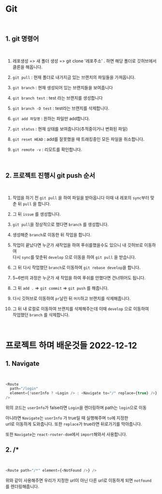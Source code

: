 # Git

<br>

## 1. git 명령어

<br>

1. 레포생성 => 새 폴더 생성 => git clone '레포주소' . 하면 해당 폴더로 깃허브에서 클론을 해옵니다.

2. `git pull` : 현재 폴더로 내가지금 있는 브랜치의 파일들을 가져옵니다.

3. `git branch` : 현재 생성되어 있는 브랜치들을 보여줍니다

4. `git branch test` : test 라는 브랜치를 생성합니다

5. `git branch -D test` : test라는 브랜치를 삭제합니다.

6. `git add 파일명` : 원하는 파일만 add합니다.

7. `git status` : 현재 상태를 보여줍니다(추적중이거나 변화된 파일)

8. `git reset HEAD` : add를 잘못했을 때 트래킹중인 모든 파일을 취소합니다.

9. `git remote -v` : 리모트를 확인합니다.

<br>

## 2. 프로젝트 진행시 git push 순서

<br>

1. 작업을 하기 전 `git pull` 을 하여 파일을 받아옵니다 이때 내 레포의 `sync`부터 맞춘 뒤 `pull` 을 합니다.

2. 그 뒤 `issue` 를 생성합니다.

3. `git pull`을 정상적으로 했다면 `branch` 를 생성합니다.

4. 생성해준 `branch`로 이동한 뒤 작업을 합니다.

5. 작업이 끝났다면 누군가 새작업을 하여 푸쉬를했을수도 있으니 내 깃허브로 이동하여  
   다시 `sync`를 맞춘뒤 `develop` 으로 이동을 하여 `git pull` 을 받습니다.

6. 그 뒤 다시 작업했던 `branch`로 이동하여 `git rebase develop`을 합니다.

7. 5~6번의 과정은 누군가 새 작업을 하여 푸쉬를 안했다면 건너뛰어도 됩니다.

8. 그 뒤 `add .` => `git commit` => `git push` 를 해줍니다.

9. 다시 깃허브로 이동하여 `pr`날린 뒤 `머지`하고 브랜치를 삭제해줍니다.

10. 그 뒤 내 로컬로 이동하여 브랜치를 삭제해주는데 이때 `develop` 으로 이동하여  
    작업했던 `branch` 를 삭제합니다.

<br>

# 프로젝트 하며 배운것들 2022-12-12

## 1. Navigate

<br>

```js
<Route
  path="/login"
  element={!userInfo ? <Login /> : <Navigate to="/" replace={true} />}
/>
```

위의 코드는 `userInfo`가 false라면 `Login`을 렌더링하며 path는 `login`으로 이동

아니라면 `Navigate`는 `userInfo` 가 true일 때 실행해주며 `to`에 지정한  
url로 이동하게 도와줍니다. 또한 `replace`가 true라면 뒤로가기를 막아줍니다.

또한 `Navigate`는 `react-router-dom`에서 `import`해와서 사용합니다.

## 2. /\*

<br>

```js
<Route path="/*" element={<NotFound />} />
```

위와 같이 사용해주면 우리가 지정한 url이 아닌 다른 url로 이동하게 되면 `notfound`  
를 렌더링해줍니다.
